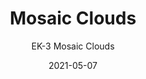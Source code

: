 ---
image_primary: "img/EK+3+Mosaic+Clouds+Art.jpg"
image_secondary: "img/EK+3+Mosaic+Clouds+Interior.jpg"
subtitle: "EK-3 Mosaic Clouds"
tags: 
  - "Wall Coverings"
title: "Mosaic Clouds"
href: "https://www.areaenvironments.com/order/ed-6-east-hennepin-axafw-w3l9w"
designer: "Erin Kaya"
category: "Wall Coverings"
manufacturer: "Area Environments"
slug: "/manufacturers/area-environments/wall-coverings/erin-kaya-mosaic-clouds"
date: "2021-05-07"
---